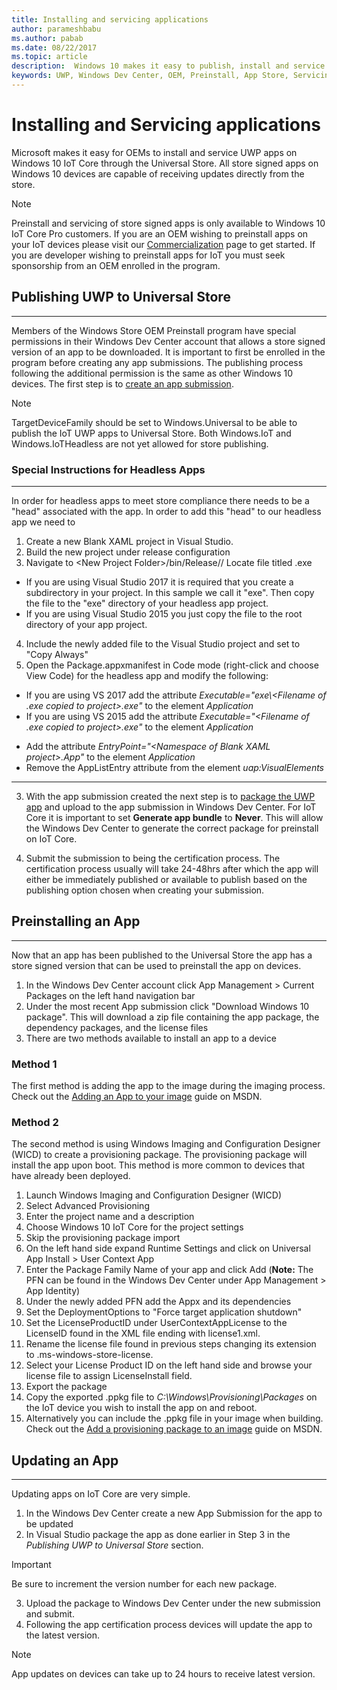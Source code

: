 ```yaml
---
title: Installing and servicing applications
author: parameshbabu
ms.author: pabab
ms.date: 08/22/2017
ms.topic: article
description:  Windows 10 makes it easy to publish, install and service apps on IoT Core using Universal Windows Store.
keywords: UWP, Windows Dev Center, OEM, Preinstall, App Store, Servicing
---
```


# Installing and Servicing applications

Microsoft makes it easy for OEMs to install and service UWP apps on Windows 10 IoT Core through the Universal Store. All store signed apps on Windows 10 devices are capable of receiving updates directly from the store. 

> [!NOTE]
> Preinstall and servicing of store signed apps is only available to Windows 10 IoT Core Pro customers. If you are an OEM wishing to preinstall apps on your IoT devices please visit our <a href='https://www.windowsforiotdevices.com'>Commercialization</a> page to get started. If you are developer wishing to preinstall apps for IoT you must seek sponsorship from an OEM enrolled in the program.

## Publishing UWP to Universal Store
___
Members of the Windows Store OEM Preinstall program have special permissions in their Windows Dev Center account that allows a store signed version of an app to be downloaded. It is important to first be enrolled in the program before creating any app submissions. The publishing process following the additional permission is the same as other Windows 10 devices. The first step is to [create an app submission](https://msdn.microsoft.com/en-us/windows/uwp/publish/app-submissions). 

> [!NOTE]
> TargetDeviceFamily should be set to Windows.Universal to be able to publish the IoT UWP apps to Universal Store. Both Windows.IoT and Windows.IoTHeadless are not yet allowed for store publishing.

### Special Instructions for Headless Apps 
___
In order for headless apps to meet store compliance there needs to be a "head" associated with the app. In order to add this "head" to our headless app we need to 

1. Create a new Blank XAML project in Visual Studio.
2. Build the new project under release configuration
3. Navigate to \<New Project Folder>/bin/Release/<Architecture>/
Locate file titled <Name of your project>.exe
- If you are using Visual Studio 2017 it is required that you create a subdirectory in your project. In this sample we call it "exe". Then copy the file to the "exe" directory of your headless app project.
- If you are using Visual Studio 2015 you just copy the file to the root directory of your app project.
4. Include the newly added file to the Visual Studio project and set to "Copy Always"
5. Open the Package.appxmanifest in Code mode (right-click and choose View Code) for the headless app and modify the following:  
  - If you are using VS 2017 add the attribute _Executable="exe\\<Filename of .exe copied to project>.exe"_ to the element _Application_
  - If you are using VS 2015 add the attribute _Executable="\<Filename of .exe copied to project>.exe"_ to the element _Application_
  * Add the attribute _EntryPoint="\<Namespace of Blank XAML project>.App"_ to the element _Application_
  * Remove the AppListEntry attribute from the element _uap:VisualElements_

___
3. With the app submission created the next step is to [package the UWP app](https://msdn.microsoft.com/en-us/windows/uwp/packaging/packaging-uwp-apps) and upload to the app submission in Windows Dev Center. For IoT Core it is important to set  **Generate app bundle** to **Never**. This will allow the Windows Dev Center to generate the correct package for preinstall on IoT Core.

4. Submit the submission to being the certification process. The certification process usually will take 24-48hrs after which the app will either be immediately published or available to publish based on the publishing option chosen when creating your submission. 

## Preinstalling an App
___
Now that an app has been published to the Universal Store the app has a store signed version that can be used to preinstall the app on devices.

1. In the Windows Dev Center account click App Management > Current Packages on the left hand navigation bar
2. Under the most recent App submission click "Download Windows 10 package". This will download a zip file containing the app package, the dependency packages, and the license files
3. There are two methods available to install an app to a device

### Method 1
The first method is adding the app to the image during the imaging process. Check out the [Adding an App to your image](https://msdn.microsoft.com/en-us/windows/hardware/commercialize/manufacture/iot/deploy-your-app-with-a-standard-board) guide on MSDN. 

### Method 2
The second method is using Windows Imaging and Configuration Designer (WICD) to create a provisioning package. The provisioning package will install the app upon boot. This method is more common to devices that have already been deployed.

1. Launch Windows Imaging and Configuration Designer (WICD)
2. Select Advanced Provisioning
3. Enter the project name and a description
4. Choose Windows 10 IoT Core for the project settings
5. Skip the provisioning package import
6. On the left hand side expand Runtime Settings and click on Universal App Install > User Context App
7. Enter the Package Family Name of your app and click Add  (**Note:** The PFN can be found in the Windows Dev Center under App Management > App Identity)
8. Under the newly added PFN add the Appx and its dependencies
9. Set the DeploymentOptions to "Force target application shutdown"
10. Set the LicenseProductID under UserContextAppLicense to the LicenseID found in the XML file ending with license1.xml.
11. Rename the license file found in previous steps changing its extension to .ms-windows-store-license.
12. Select your License Product ID on the left hand side and browse your license file to assign LicenseInstall field.
13. Export the package
14. Copy the exported .ppkg file to _C:\Windows\Provisioning\Packages_ on the IoT device you wish to install the app on and reboot.
15. Alternatively you can include the .ppkg file in your image when building. Check out the [Add a provisioning package to an image](https://msdn.microsoft.com/en-us/windows/hardware/commercialize/manufacture/iot/add-a-provisioning-package-to-an-image) guide on MSDN.

## Updating an App
___
Updating apps on IoT Core are very simple.

1. In the Windows Dev Center create a new App Submission for the app to be updated
2. In Visual Studio package the app as done earlier in Step 3 in the _Publishing UWP to Universal Store_ section. 

> [!IMPORTANT]
> Be sure to increment the version number for each new package.
3. Upload the package to Windows Dev Center under the new submission and submit.
4. Following the app certification process devices will update the app to the latest version. 

> [!NOTE]
> App updates on devices can take up to 24 hours to receive latest version.

